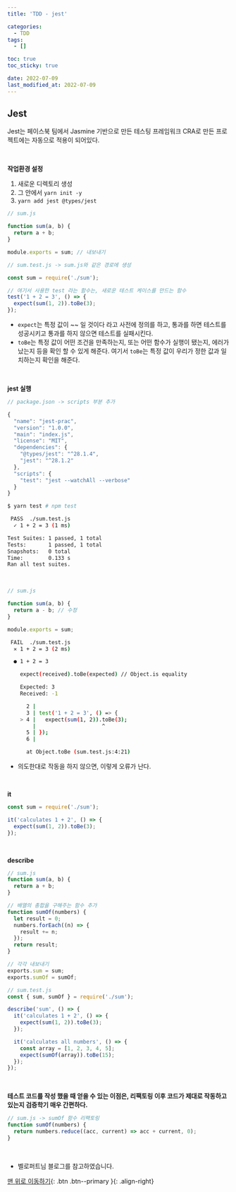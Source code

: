 ```yaml
---
title: 'TDD - jest'

categories:
  - TDD
tags:
  - []

toc: true
toc_sticky: true

date: 2022-07-09
last_modified_at: 2022-07-09
---
```


## Jest

Jest는 페이스북 팀에서 Jasmine 기반으로 만든 테스팅 프레임워크
CRA로 만든 프로젝트에는 자동으로 적용이 되어있다.

<br />

**작업환경 설정**

1. 새로운 디렉토리 생성
2. 그 안에서 `yarn init -y`
3. `yarn add jest @types/jest`

```js
// sum.js

function sum(a, b) {
  return a + b;
}

module.exports = sum; // 내보내기
```

```js
// sum.test.js -> sum.js와 같은 경로에 생성

const sum = require('./sum');

// 여기서 사용한 test 라는 함수는, 새로운 테스트 케이스를 만드는 함수
test('1 + 2 = 3', () => {
  expect(sum(1, 2)).toBe(3);
});
```

- `expect`는 특정 값이 ~~ 일 것이다 라고 사전에 정의를 하고, 통과를 하면 테스트를 성공시키고 통과를 하지 않으면 테스트를 실패시킨다.
- `toBe`는 특정 값이 어떤 조건을 만족하는지, 또는 어떤 함수가 실행이 됐는지, 에러가 났는지 등을 확인 할 수 있게 해준다.
  여기서 `toBe`는 특정 값이 우리가 정한 값과 일치하는지 확인을 해준다.

<br />

**jest 실행**

```js
// package.json -> scripts 부분 추가

{
  "name": "jest-prac",
  "version": "1.0.0",
  "main": "index.js",
  "license": "MIT",
  "dependencies": {
    "@types/jest": "^28.1.4",
    "jest": "^28.1.2"
  },
  "scripts": {
    "test": "jest --watchAll --verbose"
  }
}
```

```bash
$ yarn test # npm test
```

```bash
 PASS  ./sum.test.js
  ✓ 1 + 2 = 3 (1 ms)

Test Suites: 1 passed, 1 total
Tests:       1 passed, 1 total
Snapshots:   0 total
Time:        0.133 s
Ran all test suites.
```

<br />

```js
// sum.js

function sum(a, b) {
  return a - b; // 수정
}

module.exports = sum;
```

```bash
 FAIL  ./sum.test.js
  ✕ 1 + 2 = 3 (2 ms)

  ● 1 + 2 = 3

    expect(received).toBe(expected) // Object.is equality

    Expected: 3
    Received: -1

      2 |
      3 | test('1 + 2 = 3', () => {
    > 4 |   expect(sum(1, 2)).toBe(3);
        |                     ^
      5 | });
      6 |

      at Object.toBe (sum.test.js:4:21)
```

- 의도한대로 작동을 하지 않으면, 이렇게 오류가 난다.

<br />

**it**

```js
const sum = require('./sum');

it('calculates 1 + 2', () => {
  expect(sum(1, 2)).toBe(3);
});
```

<br />

**describe**

```js
// sum.js
function sum(a, b) {
  return a + b;
}

// 배열의 총합을 구해주는 함수 추가
function sumOf(numbers) {
  let result = 0;
  numbers.forEach((n) => {
    result += n;
  });
  return result;
}

// 각각 내보내기
exports.sum = sum;
exports.sumOf = sumOf;
```

```js
// sum.test.js
const { sum, sumOf } = require('./sum');

describe('sum', () => {
  it('calculates 1 + 2', () => {
    expect(sum(1, 2)).toBe(3);
  });

  it('calculates all numbers', () => {
    const array = [1, 2, 3, 4, 5];
    expect(sumOf(array)).toBe(15);
  });
});
```

<br />

**테스트 코드를 작성 했을 때 얻을 수 있는 이점은, 리팩토링 이후 코드가 제대로 작동하고 있는지 검증학기 매우 간편하다.**

```js
// sum.js -> sumOf 함수 리팩토링
function sumOf(numbers) {
  return numbers.reduce((acc, current) => acc + current, 0);
}
```

<br />

- 벨로퍼트님 블로그를 참고하였습니다.

[맨 위로 이동하기](#){: .btn .btn--primary }{: .align-right}
